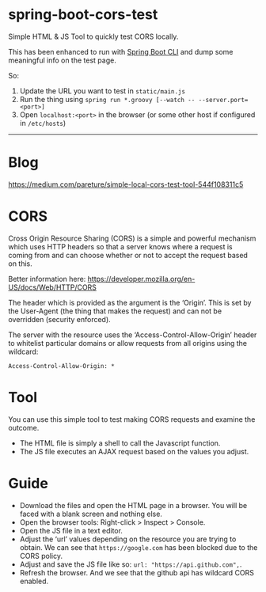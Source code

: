# spring-boot-cors-test
Simple HTML & JS Tool to quickly test CORS locally.

This has been enhanced to run with [Spring Boot CLI](https://docs.spring.io/spring-boot/docs/current-SNAPSHOT/reference/htmlsingle/#cli) and dump some meaningful info on the test page.

So:
1. Update the URL you want to test in `static/main.js`
2. Run the thing using `spring run *.groovy [--watch -- --server.port=<port>]`
3. Open `localhost:<port>` in the browser (or some other host if configured in `/etc/hosts`)

----

# Blog
https://medium.com/pareture/simple-local-cors-test-tool-544f108311c5


# CORS
Cross Origin Resource Sharing (CORS) is a simple and powerful mechanism which uses HTTP headers so that a server knows where a request is coming from and can choose whether or not to accept the request based on this.

Better information here:
https://developer.mozilla.org/en-US/docs/Web/HTTP/CORS

The header which is provided as the argument is the ‘Origin’. This is set by the User-Agent (the thing that makes the request) and can not be overridden (security enforced).

The server with the resource uses the ‘Access-Control-Allow-Origin’ header to whitelist particular domains or allow requests from all origins using the wildcard:

```
Access-Control-Allow-Origin: *
```

# Tool
You can use this simple tool to test making CORS requests and examine the outcome.

* The HTML file is simply a shell to call the Javascript function.
* The JS file executes an AJAX request based on the values you adjust.


# Guide
* Download the files and open the HTML page in a browser. You will be faced with a blank screen and nothing else.
* Open the browser tools: Right-click > Inspect > Console.
* Open the JS file in a text editor.
* Adjust the ‘url’ values depending on the resource you are trying to obtain. We can see that `https://google.com` has been blocked due to the CORS policy.
* Adjust and save the JS file like so: `url: "https://api.github.com",`.
* Refresh the browser. And we see that the github api has wildcard CORS enabled.
